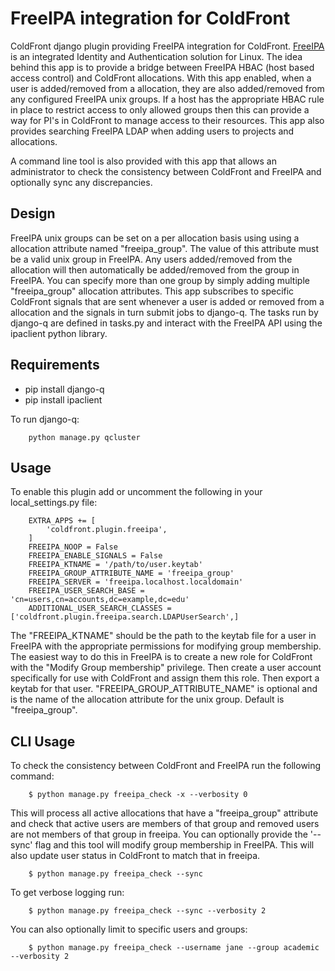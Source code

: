 # FreeIPA integration for ColdFront

ColdFront django plugin providing FreeIPA integration for ColdFront.
[FreeIPA](https://www.freeipa.org) is an integrated Identity and Authentication
solution for Linux. The idea behind this app is to provide a bridge between
FreeIPA HBAC (host based access control) and ColdFront allocations. With this
app enabled, when a user is added/removed from a allocation, they are also
added/removed from any configured FreeIPA unix groups. If a host has the
appropriate HBAC rule in place to restrict access to only allowed groups then
this can provide a way for PI's in ColdFront to manage access to their
resources. This app also provides searching FreeIPA LDAP when adding users to
projects and allocations.

A command line tool is also provided with this app that allows an administrator
to check the consistency between ColdFront and FreeIPA and optionally sync any
discrepancies. 

## Design

FreeIPA unix groups can be set on a per allocation basis using using a
allocation attribute named "freeipa\_group".  The value of this attribute
must be a valid unix group in FreeIPA. Any users added/removed from the
allocation will then automatically be added/removed from the group in
FreeIPA. You can specify more than one group by simply adding multiple
"freeipa\_group" allocation attributes. This app subscribes to specific
ColdFront signals that are sent whenever a user is added or removed from a
allocation and the signals in turn submit jobs to django-q. The tasks run by
django-q are defined in tasks.py and interact with the FreeIPA API using the
ipaclient python library.

## Requirements

- pip install django-q
- pip install ipaclient

To run django-q:

```
    python manage.py qcluster
```

## Usage

To enable this plugin add or uncomment the following in your local\_settings.py
file:

```
    EXTRA_APPS += [
        'coldfront.plugin.freeipa',
    ]
    FREEIPA_NOOP = False
    FREEIPA_ENABLE_SIGNALS = False
    FREEIPA_KTNAME = '/path/to/user.keytab'
    FREEIPA_GROUP_ATTRIBUTE_NAME = 'freeipa_group' 
    FREEIPA_SERVER = 'freeipa.localhost.localdomain'
    FREEIPA_USER_SEARCH_BASE = 'cn=users,cn=accounts,dc=example,dc=edu'
    ADDITIONAL_USER_SEARCH_CLASSES = ['coldfront.plugin.freeipa.search.LDAPUserSearch',]
```

The "FREEIPA\_KTNAME" should be the path to the keytab file for a user in
FreeIPA with the appropriate permissions for modifying group membership. The
easiest way to do this in FreeIPA is to create a new role for ColdFront with
the "Modify Group membership" privilege. Then create a user account
specifically for use with ColdFront and assign them this role. Then export a
keytab for that user. "FREEIPA\_GROUP\_ATTRIBUTE\_NAME" is optional and is the
name of the allocation attribute for the unix group. Default is
"freeipa\_group".

## CLI Usage

To check the consistency between ColdFront and FreeIPA run the following command:

```
    $ python manage.py freeipa_check -x --verbosity 0
```

This will process all active allocations that have a "freeipa\_group"
attribute and check that active users are members of that group and removed
users are not members of that group in freeipa. You can optionally provide the
'--sync' flag and this tool will modify group membership in FreeIPA. This will
also update user status in ColdFront to match that in freeipa.

```
    $ python manage.py freeipa_check --sync
```

To get verbose logging run:

```
    $ python manage.py freeipa_check --sync --verbosity 2
```

You can also optionally limit to specific users and groups:

```
    $ python manage.py freeipa_check --username jane --group academic --verbosity 2

```
